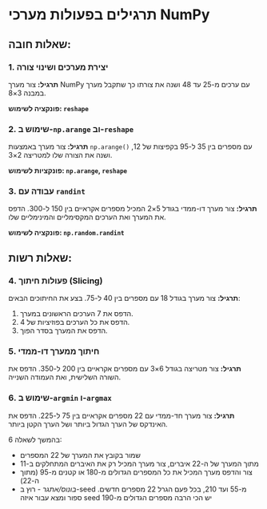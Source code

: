 # תרגילים בפעולות מערכי NumPy

## שאלות חובה:

### 1. יצירת מערכים ושינוי צורה

**תרגיל:**
צור מערך NumPy עם ערכים מ-25 עד 48 ושנה את צורתו כך שתקבל מערך במבנה 3×8.

**פונקציה לשימוש: `reshape`**

### 2. שימוש ב-`np.arange` וב-`reshape`

**תרגיל:**
צור מערך באמצעות `np.arange()` עם מספרים בין 35 ל-95 בקפיצות של 12, ושנה את הצורה שלו למטריצה 2×3.

**פונקציות לשימוש: `np.arange`, `reshape`**

### 3. עבודה עם `randint`

**תרגיל:**
צור מערך דו-ממדי בגודל 5×2 המכיל מספרים אקראיים בין 150 ל-300.
הדפס את המערך ואת הערכים המקסימליים והמינימליים שלו.

**פונקציה לשימוש: `np.random.randint`**

## שאלות רשות:

### 4. פעולות חיתוך (Slicing)

**תרגיל:**
צור מערך בגודל 18 עם מספרים בין 40 ל-75.
בצע את החיתוכים הבאים:
1. הדפס את 7 הערכים הראשונים במערך.
2. הדפס את כל הערכים בפוזיציות של 4.
3. הדפס את המערך בסדר הפוך.

### 5. חיתוך ממערך דו-ממדי

**תרגיל:**
צור מטריצה בגודל 6×3 עם מספרים אקראיים בין 200 ל-350.
הדפס את השורה השלישית, ואת העמודה השנייה.

### 6. שימוש ב-`argmin` ו-`argmax`

**תרגיל:**
צור מערך חד-ממדי עם 22 מספרים אקראיים בין 75 ל-225.
הדפס את האינדקס של הערך הגדול ביותר ושל הערך הקטן ביותר.

בהמשך לשאלה 6:
- שמור בקובץ את המערך של 22 המספרים
- מתוך המערך של ה-22 איברים, צור מערך המכיל רק את האיברים המתחלקים ב-11
- צור והדפס מערך המכיל את כל המספרים הגדולים מ-180 או קטנים מ-95 (מתוך ה-22)
- *בונוס/אתגר* - רוץ ב-seed מ-55 ועד 210, בכל פעם הגרל 22 מספרים חדשים. ספור ומצא עבור איזה seed יש הכי הרבה מספרים הגדולים מ-190
